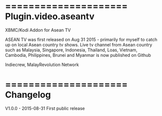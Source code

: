 =====================
Plugin.video.aseantv
=====================

XBMC/Kodi Addon for Asean TV

ASEAN TV was first released on Aug 31 2015 - primarily for myself to catch up on local Asean country tv shows. Live tv channel from Asean country such as Malaysia, Singapore, Indonesia, Thailand, Loas, Vietnam, Cambodia, Philippines, Brunei and Myanmar is now published on Github

Indiecrew, MalayRevolution Network

=====================
Changelog
=====================

V1.0.0 - 2015-08-31
First public release
